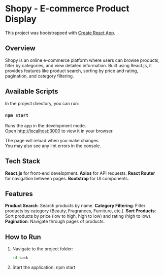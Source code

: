 # Shopy - E-commerce Product Display

This project was bootstrapped with [Create React App](https://github.com/facebook/create-react-app).

## Overview

Shopy is an online e-commerce platform where users can browse products, filter by categories, and view detailed information. Built using React.js, it provides features like product search, sorting by price and rating, pagination, and category filtering.

## Available Scripts

In the project directory, you can run:

### `npm start`

Runs the app in the development mode.\
Open [http://localhost:3000](http://localhost:3000) to view it in your browser.

The page will reload when you make changes.\
You may also see any lint errors in the console.


## Tech Stack

 **React.js** for front-end development.
 **Axios** for API requests.
 **React Router** for navigation between pages.
 **Bootstrap** for UI components.
  
## Features

 **Product Search**: Search products by name.
 **Category Filtering**: Filter products by category (Beauty, Fragrances, Furniture, etc.).
 **Sort Products**: Sort products by price (low to high, high to low) and rating (high to low).
 **Pagination**: Navigate through pages of products.
  
## How to Run
1. Navigate to the project folder: 
   ```bash
   cd task
2. Start the application:
  npm start